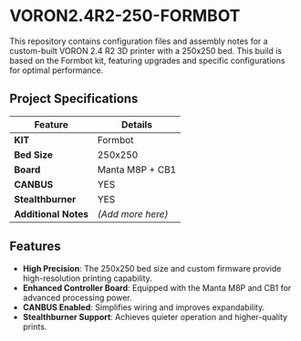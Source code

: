 
# VORON2.4R2-250-FORMBOT

This repository contains configuration files and assembly notes for a custom-built VORON 2.4 R2 3D printer with a 250x250 bed. This build is based on the Formbot kit, featuring upgrades and specific configurations for optimal performance.

## Project Specifications

| Feature       | Details                  |
|---------------|--------------------------|
| **KIT**       | Formbot                  |
| **Bed Size**  | 250x250                  |
| **Board**     | Manta M8P + CB1          |
| **CANBUS**    | YES                      |
| **Stealthburner** | YES                  |
| **Additional Notes** | *(Add more here)* |

## Features

- **High Precision**: The 250x250 bed size and custom firmware provide high-resolution printing capability.
- **Enhanced Controller Board**: Equipped with the Manta M8P and CB1 for advanced processing power.
- **CANBUS Enabled**: Simplifies wiring and improves expandability.
- **Stealthburner Support**: Achieves quieter operation and higher-quality prints.

